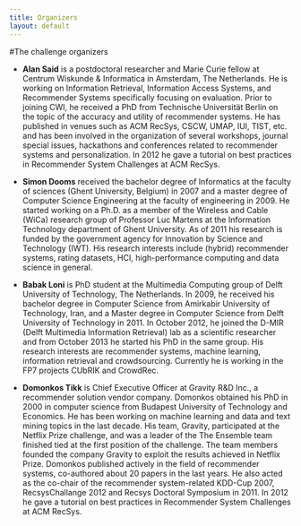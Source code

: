 ```yaml
---
title: Organizers
layout: default
---
```

#The challenge organizers
- **Alan Said** is a postdoctoral researcher and Marie Curie fellow at Centrum Wiskunde & Informatica in Amsterdam, The Netherlands. He is working on Information Retrieval, Information Access Systems, and Recommender Systems specifically focusing on evaluation. Prior to joining CWI, he received a PhD from Technische Universität Berlin on the topic of the accuracy and utility of recommender systems. He has published in venues such as ACM RecSys, CSCW, UMAP, IUI, TIST, etc. and has been involved in the organization of several workshops, journal special issues, hackathons and conferences related to recommender systems and personalization. In 2012 he gave a tutorial on best practices in Recommender System Challenges at ACM RecSys.

- **Simon Dooms** received the bachelor degree of Informatics at the faculty of sciences (Ghent University, Belgium) in 2007 and a master degree of Computer Science Engineering at the faculty of engineering in 2009. He started working on a Ph.D. as a member of the Wireless and Cable (WiCa) research group of Professor Luc Martens at the Information Technology department of Ghent University. As of 2011 his research is funded by the government agency for Innovation by Science and Technology (IWT). His research interests include (hybrid) recommender systems, rating datasets, HCI, high-performance computing and data science in general.

- **Babak Loni** is PhD student at the Multimedia Computing group of Delft University of Technology, The Netherlands. In 2009, he received his bachelor degree in Computer Science from Amirkabir University of Technology, Iran, and a Master degree in Computer Science from Delft University of Technology in 2011. In October 2012, he joined the D-MIR (Delft Multimedia Information Retrieval) lab as a scientific researcher and from October 2013 he started his PhD in the same group. His research interests are recommender systems, machine learning, information retrieval and crowdsourcing. Currently he is working in the FP7 projects CUbRIK and CrowdRec. 

- **Domonkos Tikk** is Chief Executive Officer at Gravity R&D Inc., a recommender solution vendor company. Domonkos obtained his PhD in 2000 in computer science from Budapest University of Technology and Economics. He has been working on machine learning and data and text mining topics in the last decade. His team, Gravity, participated at the Netflix Prize challenge, and was a leader of the The Ensemble team finished tied at the first position of the challenge. The team members founded the company Gravity to exploit the results achieved in Netflix Prize. Domonkos published actively in the field of recommender systems, co-authored about 20 papers in the last years. He also acted as the co-chair of the recommender system-related KDD-Cup 2007, RecsysChallange 2012 and Recsys Doctoral Symposium in 2011. In 2012 he gave a tutorial on best practices in Recommender System Challenges at ACM RecSys.